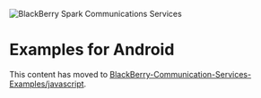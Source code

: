 ![BlackBerry Spark Communications Services](https://developer.blackberry.com/files/bbm-enterprise/documents/guide/resources/images/bnr-bbm-enterprise-sdk-title.png)

# Examples for Android

This content has moved to [BlackBerry-Communication-Services-Examples/javascript](https://github.com/blackberry/BlackBerry-Communication-Services-Examples/blob/master/javascript/).
